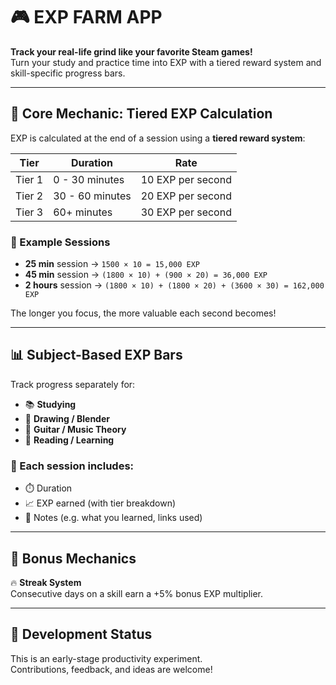 # 🎮 EXP FARM APP

**Track your real-life grind like your favorite Steam games!**  
Turn your study and practice time into EXP with a tiered reward system and skill-specific progress bars.

---

## 🧠 Core Mechanic: Tiered EXP Calculation

EXP is calculated at the end of a session using a **tiered reward system**:

| Tier       | Duration        | Rate               |
|------------|-----------------|--------------------|
| Tier 1     | 0 - 30 minutes  | 10 EXP per second  |
| Tier 2     | 30 - 60 minutes | 20 EXP per second  |
| Tier 3     | 60+ minutes     | 30 EXP per second  |

### 🧮 Example Sessions

- **25 min** session → `1500 × 10 = 15,000 EXP`
- **45 min** session → `(1800 × 10) + (900 × 20) = 36,000 EXP`
- **2 hours** session → `(1800 × 10) + (1800 × 20) + (3600 × 30) = 162,000 EXP`

The longer you focus, the more valuable each second becomes!

---

## 📊 Subject-Based EXP Bars

Track progress separately for:

- 📚 **Studying**
- 🎨 **Drawing / Blender**
- 🎸 **Guitar / Music Theory**
- 🧠 **Reading / Learning**

### 📘 Each session includes:
- ⏱️ Duration
- 📈 EXP earned (with tier breakdown)
- 📝 Notes (e.g. what you learned, links used)

---

## 💎 Bonus Mechanics

🔥 **Streak System**  
Consecutive days on a skill earn a +5% bonus EXP multiplier.

---

## 🚧 Development Status

This is an early-stage productivity experiment.  
Contributions, feedback, and ideas are welcome!

